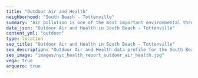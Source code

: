 ```yaml
---
title: "Outdoor Air and Health"
neighborhood: "South Beach - Tottenville"
summary: "Air pollution is one of the most important environmental threats to urban populations and while all people are exposed, pollutant emissions, levels of exposure, and population vulnerability vary across neighborhoods. Exposures to common air pollutants have been linked to respiratory and cardiovascular diseases, cancers, and premature deaths."
data_json: "Outdoor Air and Health in South Beach - Tottenville"
content_yml: "outdoor"
type: location
seo_title: "Outdoor Air and Health in South Beach - Tottenville"
seo_description: "Outdoor Air and Health data profile for the South Beach - Tottenville neighborhood of NYC."
seo_image: "images/nyc_health_report_outdoor_air_health.jpg"
vega: true
arquero: true
---
```

